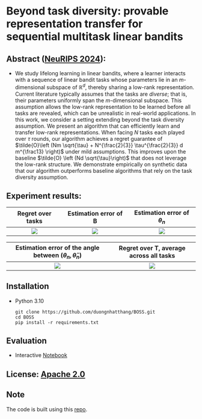 # Beyond task diversity: provable representation transfer for sequential multitask linear bandits

## Abstract ([NeuRIPS 2024](https://openreview.net/forum?id=2kZMtdjzSV&referrer=%5BAuthor%20Console%5D(%2Fgroup%3Fid%3DNeurIPS.cc%2F2024%2FConference%2FAuthors%23your-submissions))):
- We study lifelong learning in linear bandits, where a learner interacts with a sequence of linear bandit tasks whose parameters lie in an $m$-dimensional subspace of $\mathbb{R}^d$, thereby sharing a low-rank representation. Current literature typically assumes that the tasks are *diverse*; that is, their parameters uniformly span the $m$-dimensional subspace. This assumption allows the low-rank representation to be learned before all tasks are revealed, which can be unrealistic in real-world applications. In this work, we consider a setting extending beyond the task diversity assumption. We present an algorithm that can efficiently learn and transfer low-rank representations. When facing $N$ tasks each played over $\tau$ rounds, our algorithm achieves a regret guarantee of $\tilde{O}\left (Nm \sqrt{\tau} + N^{\frac{2}{3}} \tau^{\frac{2}{3}} d m^{\frac13} \right)$ under mild assumptions. This improves upon the baseline $\tilde{O} \left (Nd \sqrt{\tau}\right)$ that does not leverage the low-rank structure. We demonstrate empirically on synthetic data that our algorithm outperforms baseline algorithms that rely on the task diversity assumption.

## Experiment results:

**Regret over tasks**             |  **Estimation error of B** | **Estimation error of $\theta_n$**
:-------------------------:|:-------------------------:|:-------------------------:
![](https://github.com/duongnhatthang/Serena/blob/main/figures/new_reg.png)  |  ![](https://github.com/duongnhatthang/Serena/blob/main/figures/new_B.png) |  ![](https://github.com/duongnhatthang/Serena/blob/main/figures/new_theta_smooth.png)

**Estimation error of the angle between $(\theta_n, \hat{\theta}_n)$**             |  **Regret over T, average across all tasks**
:-------------------------:|:-------------------------:
![](https://github.com/duongnhatthang/Serena/blob/main/figures/new_angle_smooth.png)  |  ![](https://github.com/duongnhatthang/Serena/blob/main/figures/new_reg_T.png)


## Installation 
 -  Python 3.10

    ```
    git clone https://github.com/duongnhatthang/BOSS.git
    cd BOSS
    pip install -r requirements.txt
    ```

## Evaluation 
 -  Interactive [Notebook](https://github.com/duongnhatthang/BOSS/blob/main/exp.ipynb)

## License: [Apache 2.0](https://github.com/duongnhatthang/meta-bandit/blob/main/LICENSE)

## Note

The code is built using this [repo](https://github.com/oh-lab/LinearBandit/tree/main).
